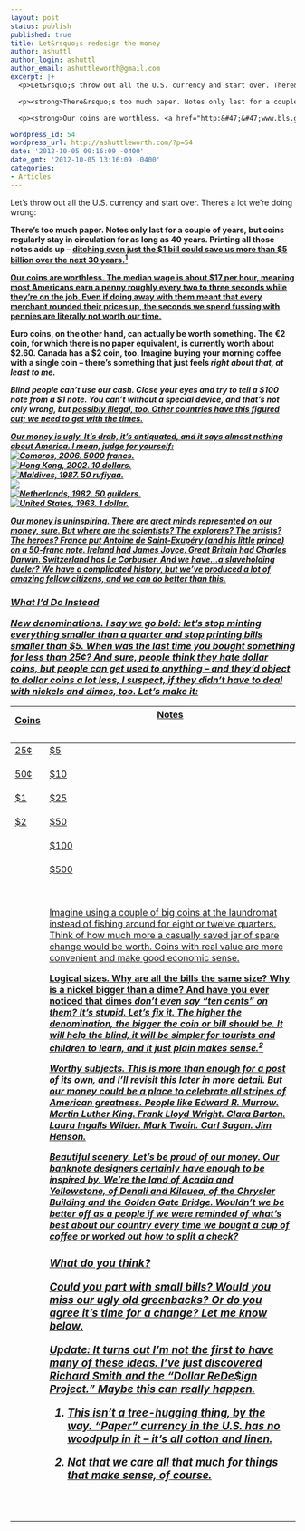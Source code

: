 ```yaml
---
layout: post
status: publish
published: true
title: Let&rsquo;s redesign the money
author: ashuttl
author_login: ashuttl
author_email: ashuttleworth@gmail.com
excerpt: |+
  <p>Let&rsquo;s throw out all the U.S. currency and start over. There&rsquo;s a lot we&rsquo;re doing wrong:

  <p><strong>There&rsquo;s too much paper. Notes only last for a couple of years, but coins regularly stay in circulation for as long as 40 years. Printing all those notes adds up &ndash; <a href="http:&#47;&#47;www.gao.gov&#47;new.items&#47;d11281.pdf" title="GAO Report: Replacing the $1 Note with a $1 Coin Would Provide a Financial Benefit to the Government">ditching even just the $1 bill could save us more than $5 billion over the next 30 years.<sup id="fnref:1">1

  <p><strong>Our coins are worthless. <a href="http:&#47;&#47;www.bls.gov&#47;oes&#47;current&#47;oes_nat.htm#00-0000" title="May 2011 National Occupational Employment and Wage Estimates">The median wage is about $17 per hour, meaning most Americans earn a penny roughly every two to three seconds while they&rsquo;re on the job. Even if doing away with them meant that every merchant rounded their prices up, the seconds we spend fussing with pennies are literally not worth our time.

wordpress_id: 54
wordpress_url: http://ashuttleworth.com/?p=54
date: '2012-10-05 09:16:09 -0400'
date_gmt: '2012-10-05 13:16:09 -0400'
categories:
- Articles
---
```

<p>Let&rsquo;s throw out all the U.S. currency and start over. There&rsquo;s a lot we&rsquo;re doing wrong:</p>
<p><strong>There&rsquo;s too much paper. Notes only last for a couple of years, but coins regularly stay in circulation for as long as 40 years. Printing all those notes adds up &ndash; <a href="http:&#47;&#47;www.gao.gov&#47;new.items&#47;d11281.pdf" title="GAO Report: Replacing the $1 Note with a $1 Coin Would Provide a Financial Benefit to the Government">ditching even just the $1 bill could save us more than $5 billion over the next 30 years.<sup id="fnref:1">1</p>
<p><strong>Our coins are worthless. <a href="http:&#47;&#47;www.bls.gov&#47;oes&#47;current&#47;oes_nat.htm#00-0000" title="May 2011 National Occupational Employment and Wage Estimates">The median wage is about $17 per hour, meaning most Americans earn a penny roughly every two to three seconds while they&rsquo;re on the job. Even if doing away with them meant that every merchant rounded their prices up, the seconds we spend fussing with pennies are literally not worth our time.</p>
<p><a id="more"></a><a id="more-54"></a></p>
<p>Euro coins, on the other hand, can actually be worth something. The &euro;2 coin, for which there is no paper equivalent, is currently worth about $2.60. Canada has a $2 coin, too. Imagine buying your morning coffee with a single coin &ndash; there&rsquo;s something that just feels <em>right about that, at least to me.</p>
<p><strong>Blind people can&rsquo;t use our cash. Close your eyes and try to tell a $100 note from a $1 note. You can&rsquo;t without a special device, and that&rsquo;s not only wrong, but <a href="http:&#47;&#47;www.ada.gov&#47;" title="U.S. Department of Justice: Americans with Disabilities Act">possibly illegal, too. Other countries have this figured out; we need to get with the times.</p>
<p><strong>Our money is ugly. It&rsquo;s drab, it&rsquo;s antiquated, and it says almost nothing about America. I mean, judge for yourself:<br />
<img class="" src="..&#47;..&#47;..&#47;images&#47;2012&#47;banknote-comoros-5000.jpeg" title="Comoros, 2006. 5000 francs." &#47;><br />
<img class="" src="..&#47;..&#47;..&#47;images&#47;2012&#47;banknote-hongkong-10.jpeg" title="Hong Kong, 2002. 10 dollars." &#47;><br />
<img class="" src="..&#47;..&#47;..&#47;images&#47;2012&#47;banknote-maldives-50.jpeg" title="Maldives, 1987. 50 rufiyaa." &#47;><br />
<img class="" src="..&#47;..&#47;..&#47;images&#47;2012&#47;banknote-netherlands-50.jpeg" &#47;><br />
<img class="" src="..&#47;..&#47;..&#47;images&#47;2012&#47;banknote-netherlands-50-reverse.jpeg" title="Netherlands, 1982. 50 guilders." &#47;><br />
<img class="" src="..&#47;..&#47;..&#47;images&#47;2012&#47;banknote-us-1.jpg" title="United States, 1963. 1 dollar." &#47;></p>
<p><strong>Our money is uninspiring. There are great minds represented on our money, sure. But where are the scientists? The explorers? The artists? The heroes? France put <a href="http:&#47;&#47;banknoteworld.com&#47;banknote&#47;france&#47;50%20Francs&#47;14257">Antoine de Saint-Exup&eacute;ry (and his little prince) on a 50-franc note. Ireland had <a href="http:&#47;&#47;banknoteworld.com&#47;banknote&#47;search&#47;10%20Pounds&#47;15970">James Joyce. Great Britain had <a href="http:&#47;&#47;banknoteworld.com&#47;banknote&#47;search&#47;10%20Pounds&#47;25349">Charles Darwin. Switzerland has <a href="http:&#47;&#47;banknoteworld.com&#47;banknote&#47;switzerland&#47;10%20Francs&#47;18799">Le Corbusier. And we have&hellip;<a href="http:&#47;&#47;en.wikipedia.org&#47;wiki&#47;Andrew_Jackson">a slaveholding dueler? We have a complicated history, but we&rsquo;ve produced a lot of amazing fellow citizens, and we can do better than this.</p>
<h3 id="what-id-do-instead">What I&rsquo;d Do Instead</p>
<p><strong>New denominations. I say we go bold: let&rsquo;s stop minting everything smaller than a quarter and stop printing bills smaller than $5. When was the last time you bought something for less than 25&cent;? And sure, <a href="http:&#47;&#47;www.npr.org&#47;2011&#47;06&#47;28&#47;137394348&#47;-1-billion-that-nobody-wants">people think they hate dollar coins, but people can get used to anything &ndash; and they&rsquo;d object to dollar coins a lot less, I suspect, if they didn&rsquo;t have to deal with nickels and dimes, too. Let&rsquo;s make it:</p>
<table>
<thead>
<tr>
<th>Coins</p>
<th>Notes<br />
    <br />
  </p>
<tbody>
<tr>
<td>25&cent;</p>
<td>$5<br />
    </p>
<tr>
<td>50&cent;</p>
<td>$10<br />
    </p>
<tr>
<td>$1</p>
<td>$25<br />
    </p>
<tr>
<td>$2</p>
<td>$50<br />
    </p>
<tr>
<td> </p>
<td>$100<br />
    </p>
<tr>
<td> </p>
<td>$500<br />
    <br />
  <br />
</p>
<p>Imagine using a couple of big coins at the laundromat instead of fishing around for eight or twelve quarters. Think of how much more a casually saved jar of spare change would be worth. Coins with real value are more convenient and make good economic sense.</p>
<p><strong>Logical sizes. Why are all the bills the same size? Why is a nickel bigger than a dime? And have you ever noticed that dimes <em>don&rsquo;t even say &ldquo;ten cents&rdquo; on them? It&rsquo;s stupid. Let&rsquo;s fix it. The higher the denomination, the bigger the coin or bill should be. It will help the blind, it will be simpler for tourists and children to learn, and it just plain makes sense.<sup id="fnref:2">2</p>
<p><strong>Worthy subjects. This is more than enough for a post of its own, and I&rsquo;ll revisit this later in more detail. But our money could be a place to celebrate all stripes of American greatness. People like Edward R. Murrow. Martin Luther King. Frank Lloyd Wright. Clara Barton. Laura Ingalls Wilder. Mark Twain. Carl Sagan. Jim Henson.</p>
<p><strong>Beautiful scenery. Let&rsquo;s be proud of our money. Our banknote designers certainly have enough to be inspired by. We&rsquo;re the land of Acadia and Yellowstone, of Denali and Kilauea, of the Chrysler Building and the Golden Gate Bridge. Wouldn&rsquo;t we be better off as a people if we were reminded of what&rsquo;s best about our country every time we bought a cup of coffee or worked out how to split a check?</p>
<h3 id="what-do-you-think">What do you think?</p>
<p>Could you part with small bills? Would you miss our ugly old greenbacks? Or do you agree it&rsquo;s time for a change? Let me know below.</p>
<p><strong>Update: It turns out I&rsquo;m not the first to have many of these ideas. I&rsquo;ve just discovered <a href="http:&#47;&#47;www.nytimes.com&#47;roomfordebate&#47;2012&#47;04&#47;04&#47;bringing-dollars-and-cents-into-this-century&#47;redesigning-dollar-bills-and-the-american-brand">Richard Smith and the &ldquo;<a href="http:&#47;&#47;richardsmith.posterous.com&#47;">Dollar ReDe$ign Project.&rdquo; Maybe this can really happen.</p>
<p><!-- ### Why Bother With Real Money?</p>
<p>Why bother with physical currency instead of devising an all-electronic system? It's certainly coming. Hong Kong's contactless Octopus card, created in 1997 for their subway system, has [grown][octopus] into an internationally accepted method of payment at parking garages, gas stations, supermarkets, restaurants, and more, and it's only a matter of time before a similar system becomes widely used here. More sophisticated systems that completely replace physical currency are possible down the line. --></p>
<div class="footnotes">
<ol>
<li id="fn:1">
<p>This isn&rsquo;t a tree-hugging thing, by the way. &ldquo;Paper&rdquo; currency in the U.S. has no woodpulp in it &ndash; it&rsquo;s all cotton and linen.<br />
    </p>
<li id="fn:2">
<p>Not that we care all that much for <a href="http:&#47;&#47;en.wikipedia.org&#47;wiki&#47;Metric_system">things that make sense, of course.<br />
    <br />
  <br />
</p>
